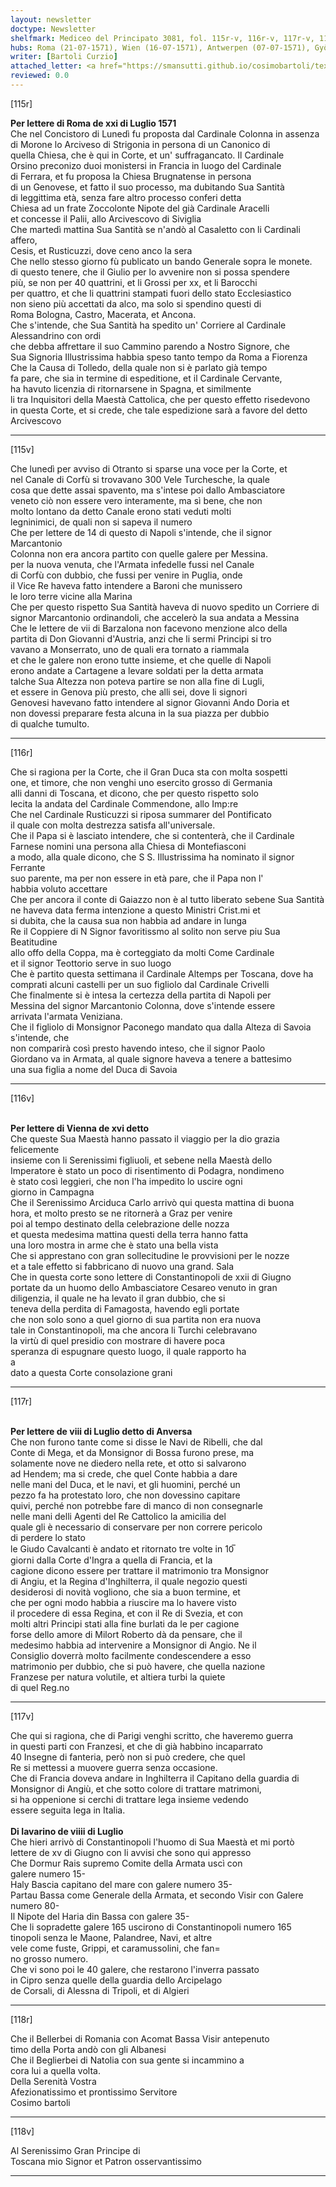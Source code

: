 ```yaml
---
layout: newsletter
doctype: Newsletter
shelfmark: Mediceo del Principato 3081, fol. 115r-v, 116r-v, 117r-v, 118r-v
hubs: Roma (21-07-1571), Wien (16-07-1571), Antwerpen (07-07-1571), Győr (09-07-1571)
writer: [Bartoli Curzio]
attached_letter: <a href="https://smansutti.github.io/cosimobartoli/texts/Carteggio_Universale_058,2980_038/">Carteggio_Universale_058,2980_038</a>
reviewed: 0.0
---
```


[115r]  
  
  
<strong>Per lettere di Roma de xxi di Luglio 1571</strong>  
Che nel Concistoro di Lunedì fu proposta dal Cardinale Colonna in assenza  
di Morone lo Arciveso di Strigonia in persona di un Canonico di  
quella Chiesa, che è qui in Corte, et un' suffragancato. Il Cardinale  
Orsino preconizo duoi monistersi in Francia in luogo del Cardinale  
di Ferrara, et fu proposa la Chiesa Brugnatense in persona  
di un Genovese, et fatto il suo processo, ma dubitando Sua Santità  
di leggittima età, senza fare altro processo conferi detta  
Chiesa ad un frate Zoccolonte Nipote del già Cardinale Aracelli  
et concesse il Palii, allo Arcivescovo di Siviglia  
Che martedì mattina Sua Santità se n'andò al Casaletto con li Cardinali affero,  
Cesis, et Rusticuzzi, dove ceno anco la sera  
Che nello stesso giorno fù publicato un bando Generale sopra le monete.  
di questo tenere, che il Giulio per lo avvenire non si possa spendere  
più, se non per 40 quattrini, et li Grossi per xx, et li Barocchi  
per quattro, et che li quattrini stampati fuori dello stato Ecclesiastico  
non sieno più accettati da alco, ma solo si spendino questi di  
Roma Bologna, Castro, Macerata, et Ancona.  
Che s'intende, che Sua Santità ha spedito un' Corriere al Cardinale Alessandrino con ordi  
che debba affrettare il suo Cammino parendo a Nostro Signore, che  
Sua Signoria Illustrissima habbia speso tanto tempo da Roma a Fiorenza  
Che la Causa di Tolledo, della quale non si è parlato già tempo  
fa pare, che sia in termine di espeditione, et il Cardinale Cervante,  
ha havuto licenzia di ritornarsene in Spagna, et similmente  
li tra Inquisitori della Maestà Cattolica, che per questo effetto risedevono  
in questa Corte, et si crede, che tale espedizione sarà a favore del detto  
Arcivescovo  
  
---  

[115v]  
  
  
Che lunedì per avviso di Otranto si sparse una voce per la Corte, et  
nel Canale di Corfù si trovavano 300 Vele Turchesche, la quale  
cosa que dette assai spavento, ma s'intese poi dallo Ambasciatore  
veneto ciò non essere vero interamente, ma sì bene, che non  
molto lontano da detto Canale erono stati veduti molti  
legninimici, de quali non si sapeva il numero  
Che per lettere de 14 di questo di Napoli s'intende, che il signor Marcantonio  
Colonna non era ancora partito con quelle galere per Messina.  
per la nuova venuta, che l'Armata infedelle fussi nel Canale  
di Corfù con dubbio, che fussi per venire in Puglia, onde  
il Vice Re haveva fatto intendere a Baroni che munissero  
le loro terre vicine alla Marina  
Che per questo rispetto Sua Santità haveva di nuovo spedito un Corriere di  
signor Marcantonio ordinandoli, che accelerò la sua andata a Messina  
Che le lettere de vii di Barzalona non facevono menzione alco della  
partita di Don Giovanni d'Austria, anzi che li sermi Principi si tro  
vavano a Monserrato, uno de quali era tornato a riammala  
et che le galere non erono tutte insieme, et che quelle di Napoli  
erono andate a Cartagene a levare soldati per la detta armata  
talche Sua Altezza non poteva partire se non alla fine di Lugli,  
et essere in Genova più presto, che alli sei, dove li signori  
Genovesi havevano fatto intendere al signor Giovanni Ando Doria et  
non dovessi preparare festa alcuna in la sua piazza per dubbio  
di qualche tumulto.  
  
---  

[116r]  
  
  
Che si ragiona per la Corte, che il Gran Duca sta con molta sospetti  
one, et timore, che non venghi uno esercito grosso di Germania  
alli danni di Toscana, et dicono, che per questo rispetto solo  
lecita la andata del Cardinale Commendone, allo Imp:re  
Che nel Cardinale Rusticuzzi si riposa summarer del Pontificato  
il quale con molta destrezza satisfa all'universale.  
Che il Papa si è lasciato intendere, che si contenterà, che il Cardinale  
Farnese nomini una persona alla Chiesa di Montefiasconi  
a modo, alla quale dicono, che S S. Illustrissima ha nominato il signor Ferrante  
suo parente, ma per non essere in età pare, che il Papa non l'  
habbia voluto accettare  
Che per ancora il conte di Gaiazzo non è al tutto liberato sebene Sua Santità  
ne haveva data ferma intenzione a questo Ministri Crist.mi et  
si dubita, che la causa sua non habbia ad andare in lunga  
Re il Coppiere di N Signor favoritissmo al solito non serve piu Sua Beatitudine  
allo offo della Coppa, ma è corteggiato da molti Come Cardinale  
et il signor Teottorio serve in suo luogo  
Che è partito questa settimana il Cardinale Altemps per Toscana, dove ha  
comprati alcuni castelli per un suo figliolo dal Cardinale Crivelli  
Che finalmente si è intesa la certezza della partita di Napoli per  
Messina del signor Marcantonio Colonna, dove s'intende essere  
arrivata l'armata Veniziana.  
Che il figliolo di Monsignor Paconego mandato qua dalla Alteza di Savoia s'intende, che  
non comparirà così presto havendo inteso, che il signor Paolo  
Giordano va in Armata, al quale signore haveva a tenere a battesimo  
una sua figlia a nome del Duca di Savoia  
  
---  

[116v]  
  
  
<br/><strong>Per lettere di Vienna de xvi detto</strong>  
Che queste Sua Maestà hanno passato il viaggio per la dio grazia felicemente  
insieme con li Serenissimi figliuoli, et sebene nella Maestà dello  
Imperatore è stato un poco di risentimento di Podagra, nondimeno  
è stato così leggieri, che non l'ha impedito lo uscire ogni  
giorno in Campagna  
Che il Serenissimo Arciduca Carlo arrivò qui questa mattina di buona  
hora, et molto presto se ne ritornerà a Graz per venire  
poi al tempo destinato della celebrazione delle nozza  
et questa medesima mattina questi della terra hanno fatta  
una loro mostra in arme che è stato una bella vista  
Che si apprestano con gran sollecitudine le provvisioni per le nozze  
et a tale effetto si fabbricano di nuovo una grand. Sala  
Che in questa corte sono lettere di Constantinopoli de xxii di Giugno  
portate da un huomo dello Ambasciatore Cesareo venuto in gran  
diligenzia, il quale ne ha levato il gran dubbio, che si  
teneva della perdita di Famagosta, havendo egli portate  
che non solo sono a quel giorno di sua partita non era nuova  
tale in Constantinopoli, ma che ancora li Turchi celebravano  
la virtù di quel presidio con mostrare di havere poca  
speranza di espugnare questo luogo, il quale rapporto ha  
a  
dato a questa Corte consolazione grani  
  
---  

[117r]  
  
  
<br/><strong>Per lettere de viii di Luglio detto di Anversa</strong>  
Che non furono tante come si disse le Navi de Ribelli, che dal  
Conte di Mega, et da Monsignor di Bossa furono prese, ma  
solamente nove ne diedero nella rete, et otto si salvarono  
ad Hendem; ma si crede, che quel Conte habbia a dare  
nelle mani del Duca, et le navi, et gli huomini, perché un  
pezzo fa ha protestato loro, che non dovessino capitare  
quivi, perché non potrebbe fare di manco di non consegnarle  
nelle mani delli Agenti del Re Cattolico la amicilia del  
quale gli è necessario di conservare per non correre pericolo  
di perdere lo stato  
le Giudo Cavalcanti è andato et ritornato tre volte in 10̅  
giorni dalla Corte d'Ingra a quella di Francia, et la  
cagione dicono essere per trattare il matrimonio tra Monsignor  
di Angiu, et la Regina d'Inghilterra, il quale negozio questi  
desiderosi di novità vogliono, che sia a buon termine, et  
che per ogni modo habbia a riuscire ma lo havere visto  
il procedere di essa Regina, et con il Re di Svezia, et con  
molti altri Principi stati alla fine burlati da le per cagione  
forse dello amore di Milort Roberto dà da pensare, che il  
medesimo habbia ad intervenire a Monsignor di Angio. Ne il  
Consiglio doverrà molto facilmente condescendere a esso  
matrimonio per dubbio, che si può havere, che quella nazione  
Franzese per natura volutile, et altiera turbi la quiete  
di quel Reg.no  
  
---  

[117v]  
  
  
Che qui si ragiona, che di Parigi venghi scritto, che haveremo guerra  
in questi parti con Franzesi, et che di già habbino incaparrato  
40 Insegne di fanteria, però non si può credere, che quel  
Re si mettessi a muovere guerra senza occasione.  
Che di Francia doveva andare in Inghilterra il Capitano della guardia di  
Monsignor di Angiù, et che sotto colore di trattare matrimoni,  
si ha oppenione si cerchi di trattare lega insieme vedendo  
essere seguita lega in Italia.  
<br/><strong>Di Iavarino de viiii di Luglio</strong>  
Che hieri arrivò di Constantinopoli l'huomo di Sua Maestà et mi portò  
lettere de xv di Giugno con li avvisi che sono qui appresso  
Che Dormur Rais supremo Comite della Armata uscì con  
galere numero 15-  
Haly Bascia capitano del mare con galere numero 35-  
Partau Bassa come Generale della Armata, et secondo Visir con Galere numero 80-  
Il Nipote del Haria din Bassa con galere 35-  
Che li sopradette galere 165 uscirono di Constantinopoli numero 165  
tinopoli senza le Maone, Palandree, Navi, et altre  
vele come fuste, Grippi, et caramussolini, che fan=  
no grosso numero.  
Che vi sono poi le 40 galere, che restarono l'inverra passato  
in Cipro senza quelle della guardia dello Arcipelago  
de Corsali, di Alessna di Tripoli, et di Algieri  
  
---  

[118r]  
  
  
Che il Bellerbei di Romania con Acomat Bassa Visir antepenuto  
timo della Porta andò con gli Albanesi  
Che il Beglierbei di Natolia con sua gente si incammino a  
cora lui a quella volta.  
Della Serenità Vostra  
Afezionatissimo et prontissimo Servitore  
Cosimo bartoli  
  
---  

[118v]  
  
  
Al Serenissimo Gran Principe di  
Toscana mio Signor et Patron osservantissimo  
  
---  

